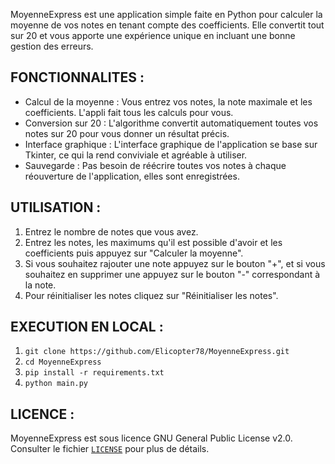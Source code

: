 MoyenneExpress est une application simple faite en Python pour calculer la moyenne de vos notes en tenant compte des coefficients. Elle convertit tout sur 20 et vous apporte une expérience unique en incluant une bonne gestion des erreurs.

## FONCTIONNALITES :

- Calcul de la moyenne : Vous entrez vos notes, la note maximale et les coefficients. L'appli fait tous les calculs pour vous.
- Conversion sur 20 : L'algorithme convertit automatiquement toutes vos notes sur 20 pour vous donner un résultat précis.
- Interface graphique : L'interface graphique de l'application se base sur Tkinter, ce qui la rend conviviale et agréable à utiliser.
- Sauvegarde : Pas besoin de réécrire toutes vos notes à chaque réouverture de l'application, elles sont enregistrées.

## UTILISATION :

1. Entrez le nombre de notes que vous avez.
2. Entrez les notes, les maximums qu'il est possible d'avoir et les coefficients puis appuyez sur "Calculer la moyenne".
3. Si vous souhaitez rajouter une note appuyez sur le bouton "+", et si vous souhaitez en supprimer une appuyez sur le bouton "-" correspondant à la note.
4. Pour réinitialiser les notes cliquez sur "Réinitialiser les notes".

## EXECUTION EN LOCAL :
1. `git clone https://github.com/Elicopter78/MoyenneExpress.git`
2. `cd MoyenneExpress`
3. `pip install -r requirements.txt`
4. `python main.py`

## LICENCE :
MoyenneExpress est sous licence GNU General Public License v2.0. Consulter le fichier [`LICENSE`](https://github.com/Elicopter78/MoyenneExpress/blob/main/LICENSE) pour plus de détails.
